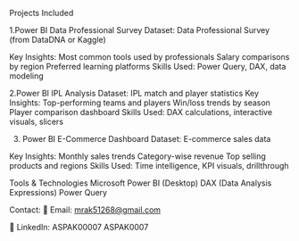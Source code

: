 Projects Included

1.Power BI Data Professional Survey
Dataset: Data Professional Survey (from DataDNA or Kaggle)

Key Insights:
Most common tools used by professionals
Salary comparisons by region
Preferred learning platforms
Skills Used: Power Query, DAX, data modeling

2.Power BI IPL Analysis
Dataset: IPL match and player statistics
Key Insights:
Top-performing teams and players
Win/loss trends by season
Player comparison dashboard
Skills Used: DAX calculations, interactive visuals, slicers

3. Power BI E-Commerce Dashboard
Dataset: E-commerce sales data

Key Insights:
Monthly sales trends
Category-wise revenue
Top selling products and regions
Skills Used: Time intelligence, KPI visuals, drillthrough

Tools & Technologies
Microsoft Power BI (Desktop)
DAX (Data Analysis Expressions)
Power Query

Contact:
📧 Email: mrak51268@gmail.com

💼 LinkedIn: ASPAK00007
ASPAK0007
